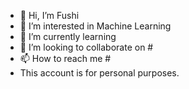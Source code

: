 - 👋 Hi, I’m Fushi
- 👀 I’m interested in Machine Learning
- 🌱 I’m currently learning 
- 💞️ I’m looking to collaborate on #
- 📫 How to reach me # 
-  This account is for personal purposes.
<!---
0xdedbef/0xdedbef is a ✨ special ✨ repository because its `README.md` (this file) appears on your GitHub profile.
You can click the Preview link to take a look at your changes.
--->
